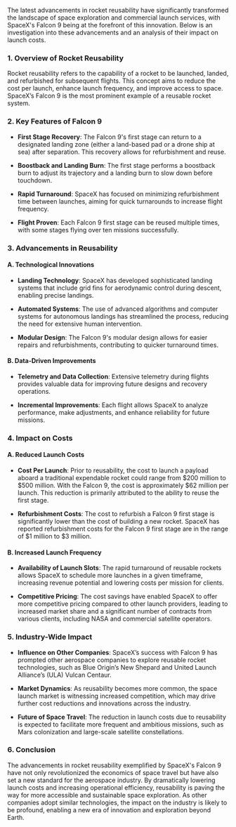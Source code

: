 The latest advancements in rocket reusability have significantly transformed the landscape of space exploration and commercial launch services, with SpaceX's Falcon 9 being at the forefront of this innovation. Below is an investigation into these advancements and an analysis of their impact on launch costs.

### 1. Overview of Rocket Reusability

Rocket reusability refers to the capability of a rocket to be launched, landed, and refurbished for subsequent flights. This concept aims to reduce the cost per launch, enhance launch frequency, and improve access to space. SpaceX’s Falcon 9 is the most prominent example of a reusable rocket system.

### 2. Key Features of Falcon 9

- **First Stage Recovery**: The Falcon 9's first stage can return to a designated landing zone (either a land-based pad or a drone ship at sea) after separation. This recovery allows for refurbishment and reuse.
  
- **Boostback and Landing Burn**: The first stage performs a boostback burn to adjust its trajectory and a landing burn to slow down before touchdown.

- **Rapid Turnaround**: SpaceX has focused on minimizing refurbishment time between launches, aiming for quick turnarounds to increase flight frequency.

- **Flight Proven**: Each Falcon 9 first stage can be reused multiple times, with some stages flying over ten missions successfully.

### 3. Advancements in Reusability

#### A. Technological Innovations

- **Landing Technology**: SpaceX has developed sophisticated landing systems that include grid fins for aerodynamic control during descent, enabling precise landings.
  
- **Automated Systems**: The use of advanced algorithms and computer systems for autonomous landings has streamlined the process, reducing the need for extensive human intervention.

- **Modular Design**: The Falcon 9's modular design allows for easier repairs and refurbishments, contributing to quicker turnaround times.

#### B. Data-Driven Improvements

- **Telemetry and Data Collection**: Extensive telemetry during flights provides valuable data for improving future designs and recovery operations.

- **Incremental Improvements**: Each flight allows SpaceX to analyze performance, make adjustments, and enhance reliability for future missions.

### 4. Impact on Costs

#### A. Reduced Launch Costs

- **Cost Per Launch**: Prior to reusability, the cost to launch a payload aboard a traditional expendable rocket could range from $200 million to $500 million. With the Falcon 9, the cost is approximately $62 million per launch. This reduction is primarily attributed to the ability to reuse the first stage.

- **Refurbishment Costs**: The cost to refurbish a Falcon 9 first stage is significantly lower than the cost of building a new rocket. SpaceX has reported refurbishment costs for the Falcon 9 first stage are in the range of $1 million to $3 million.

#### B. Increased Launch Frequency

- **Availability of Launch Slots**: The rapid turnaround of reusable rockets allows SpaceX to schedule more launches in a given timeframe, increasing revenue potential and lowering costs per mission for clients.

- **Competitive Pricing**: The cost savings have enabled SpaceX to offer more competitive pricing compared to other launch providers, leading to increased market share and a significant number of contracts from various clients, including NASA and commercial satellite operators.

### 5. Industry-Wide Impact

- **Influence on Other Companies**: SpaceX’s success with Falcon 9 has prompted other aerospace companies to explore reusable rocket technologies, such as Blue Origin’s New Shepard and United Launch Alliance’s (ULA) Vulcan Centaur.

- **Market Dynamics**: As reusability becomes more common, the space launch market is witnessing increased competition, which may drive further cost reductions and innovations across the industry.

- **Future of Space Travel**: The reduction in launch costs due to reusability is expected to facilitate more frequent and ambitious missions, such as Mars colonization and large-scale satellite constellations.

### 6. Conclusion

The advancements in rocket reusability exemplified by SpaceX's Falcon 9 have not only revolutionized the economics of space travel but have also set a new standard for the aerospace industry. By dramatically lowering launch costs and increasing operational efficiency, reusability is paving the way for more accessible and sustainable space exploration. As other companies adopt similar technologies, the impact on the industry is likely to be profound, enabling a new era of innovation and exploration beyond Earth.